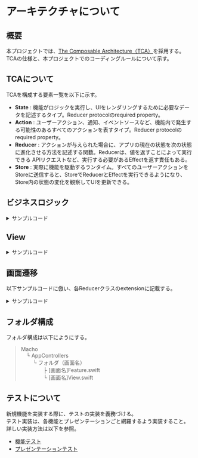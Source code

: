 # アーキテクチャについて

## 概要
本プロジェクトでは、[The Composable Architecture（TCA）](https://github.com/pointfreeco/swift-composable-architecture)を採用する。<br>
TCAの仕様と、本プロジェクトでのコーディングルールについて示す。

## TCAについて
TCAを構成する要素一覧を以下に示す。<br>

- **State** : 機能がロジックを実行し、UIをレンダリングするために必要なデータを記述するタイプ。Reducer protocolのrequired property。
- **Action** : ユーザーアクション、通知、イベントソースなど、機能内で発生する可能性のあるすべてのアクションを表すタイプ。Reducer protocolのrequired property。
- **Reducer** : アクションが与えられた場合に、アプリの現在の状態を次の状態に進化させる方法を記述する関数。Reducerは、値を返すことによって実行できる APIリクエストなど、実行する必要があるEffectを返す責任もある。
- **Store** : 実際に機能を駆動するランタイム。すべてのユーザーアクションをStoreに送信すると、StoreでReducerとEffectを実行できるようになり、Store内の状態の変化を観察してUIを更新できる。

## ビジネスロジック


<details><summary>サンプルコード</summary>


```swift
import ComposableArchitecture
import Foundation



struct CounterFeature: Reducer {
    
    // MARK: State
    
    struct State: Equatable {
        
        var count = 0
        var fact: String?
        var isLoading = false
    }
    
    // MARK: - Action
    
    enum Action: Equatable {
        
        /// インクリメントボタンタップ時
        case incrementButtonTapped
        /// デクリメントボタンタップ時
        case decrementButtonTapped
        /// factボタン押下時
        case factButtonTapped
        /// factレスポンス返却時
        case factResponse(String)
    }
    
    // MARK: - body
    
    /// Reducerのロジック部分. bodyで記載すること.
    var body: some ReducerOf<Self> {
        
        Reduce { state, action in
            
            switch action {
                
            case .incrementButtonTapped:
                // [同期処理] 受信したActionによってStateの更新を行う.
                state.count += 1
                state.fact = nil
                return .none
                
            case .decrementButtonTapped:
                // [同期処理] 受信したActionによってStateの更新を行う.
                state.count -= 1
                state.fact = nil
                return .none
                
            case .factButtonTapped:
                state.fact = nil
                state.isLoading = true
                // APIリクエスト等非同期処理を行う際には.runを使用する.
                return .run { [count = state.count] send in
                    
                    let (data, _) = try await URLSession.shared
                        .data(from: URL(string: "http://numbersapi.com/\(count)")!)
                    let fact = String(decoding: data, as: UTF8.self)
                    
                    // [非同期処理] ↓ここでstate更新は禁止されており、ビルドエラーとなる.
                    // 　　　　　　　state.fact = fact
                    // 　　　　　　　そのため、非同期処理終了のActionをSendする.
                    await send(.factResponse(fact))
                }
                
            case .factResponse(let fact):
                // [非同期処理] ↓ここで初めてstateの更新が可能となる.
                state.fact = fact
                state.isLoading = false
                return .none
            }
        }
    }
}

```
</details>

## View

<details><summary>サンプルコード</summary>


```swift

```
</details>

## 画面遷移
以下サンプルコードに倣い、各Reducerクラスのextensionに記載する。
<details><summary>サンプルコード</summary>


```swift
// MARK: - extension (for presentation)

extension ContactsFeature {
    
    // 命名は「Destination」に統一。
    struct Destination: Reducer {
        
        enum State: Equatable {
            
            case addContact(AddContactFeature.State)
            case alert(AlertState<ContactsFeature.Action.Alert>)
            case top
        }
        
        enum Action: Equatable {
            
            case addContact(AddContactFeature.Action)
            case alert(ContactsFeature.Action.Alert)
            case top
        }
        
        var body: some ReducerOf<Self> {
            
            Scope(state: /State.addContact, action: /Action.addContact) {

                // 遷移
                AddContactFeature()
            }
            
            Scope(state: /State.top, action: /Action.top) {
                
                
            }
        }
    }
}
```
</details>

## フォルダ構成
フォルダ構成は以下にようにする。
<br>

> Macho<br>
&emsp;└ AppControllers<br>
&emsp;&emsp; └ フォルダ（画面名）<br>
&emsp;&emsp;&emsp;&emsp; ├ [画面名]Feature.swift<br>
&emsp;&emsp;&emsp;&emsp; └ [画面名]View.swift

## テストについて
新規機能を実装する際に、テストの実装を義務づける。<br>
テスト実装は、各機能とプレゼンテーションごと網羅するよう実装すること。<br>
詳しい実装方法は以下を参照。<br>

- [機能テスト](https://pointfreeco.github.io/swift-composable-architecture/main/tutorials/composablearchitecture/01-03-testingyourfeature)
- [プレゼンテーションテスト](https://pointfreeco.github.io/swift-composable-architecture/main/tutorials/composablearchitecture/02-03-testingpresentation/)
